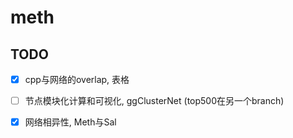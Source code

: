 # meth
## TODO
- [x] cpp与网络的overlap, 表格
- [ ] 节点模块化计算和可视化, ggClusterNet (top500在另一个branch)
- [x] 网络相异性, Meth与Sal

